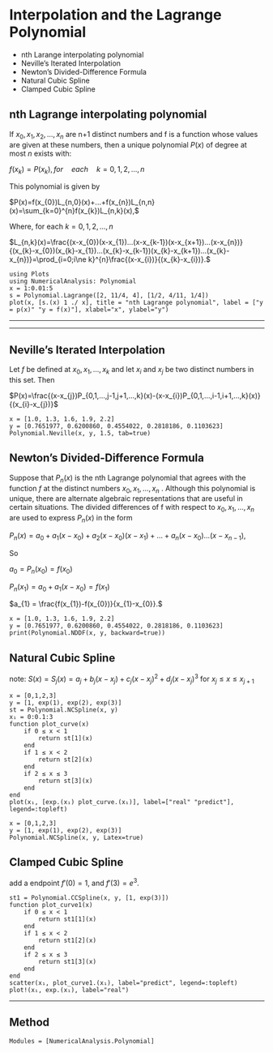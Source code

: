 # Interpolation and the Lagrange Polynomial

- nth Larange interpolating polynomial
- Neville’s Iterated Interpolation
- Newton’s Divided-Difference Formula
- Natural Cubic Spline
- Clamped Cubic Spline

##  nth Lagrange interpolating polynomial

If $x_{0},x_{1},x_{2},...,x_{n}$ are n+1 distinct numbers and f is a function whose values are given at these numbers, then a unique polynomial $P(x)$ of degree at most $n$ exists with:

$f(x_{k})=P(x_{k}), for \quad each \quad k=0,1,2,...,n$

This polynomial is given by

$P(x)=f(x_{0})L_{n,0}(x)+...+f(x_{n})L_{n,n}(x)=\sum_{k=0}^{n}f(x_{k})L_{n,k}(x),$

Where, for each $k=0,1,2,...,n$

$L_{n,k}(x)=\frac{(x-x_{0})(x-x_{1})...(x-x_{k-1})(x-x_{x+1})...(x-x_{n})}{(x_{k}-x_{0})(x_{k}-x_{1})...(x_{k}-x_{k-1})(x_{k}-x_{k+1})...(x_{k}-x_{n})}=\prod_{i=0;i\ne k}^{n}\frac{(x-x_{i})}{(x_{k}-x_{i})}.$

```@example 3
using Plots
using NumericalAnalysis: Polynomial
x = 1:0.01:5
s = Polynomial.Lagrange([2, 11/4, 4], [1/2, 4/11, 1/4])
plot(x, [s.(x) 1 ./ x], title = "nth Lagrange polynomial", label = ["y = p(x)" "y = f(x)"], xlabel="x", ylabel="y")
```
***
***
## Neville’s Iterated Interpolation
Let $f$ be defined at $x_{0},x_{1},...,x_{k}$ and let $x_{i}$ and $x_{j}$ be two distinct numbers in this set. Then

$P(x)=\frac{(x-x_{j})P_{0,1,...,j-1,j+1,...,k}(x)-(x-x_{i})P_{0,1,...,i-1,i+1,...,k}(x)}{(x_{i}-x_{j})}$

```@example 3
x = [1.0, 1.3, 1.6, 1.9, 2.2]
y = [0.7651977, 0.6200860, 0.4554022, 0.2818186, 0.1103623]
Polynomial.Neville(x, y, 1.5, tab=true)
```

## Newton’s Divided-Difference Formula
Suppose that $P_{n}(x)$ is the nth Lagrange polynomial that agrees with the function $f$ at the distinct numbers $x_0 , x_1 , . . . , x_n$ . Although this polynomial is unique, there are alternate algebraic representations that are useful in certain situations. The divided differences of f with respect to $x_0, x_1, . . . , x_n$ are used to express $P_n(x)$ in the form

$P_{n}(x)=a_{0}+a_{1}(x-x_{0})+a_{2}(x-x_{0})(x-x_{1})+...+a_{n}(x-x_{0})...(x-x_{n-1}),$

So

$a_{0}=P_{n}(x_{0})=f(x_{0})$

$P_{n}(x_{1})=a_{0}+a_{1}(x-x_{0})=f(x_{1})$

$a_{1} = \frac{f(x_{1})-f(x_{0})}{x_{1}-x_{0}}.$

```@example 3
x = [1.0, 1.3, 1.6, 1.9, 2.2]
y = [0.7651977, 0.6200860, 0.4554022, 0.2818186, 0.1103623]
print(Polynomial.NDDF(x, y, backward=true))
```

## Natural Cubic Spline
note: $S(x) = S_j(x) = a_j + b_j(x-x_j)+c_j(x-x_j)^2+d_j(x-x_j)^3$ for $x_j \leq x \leq x_{j+1}$

```@example 3
x = [0,1,2,3]
y = [1, exp(1), exp(2), exp(3)]
st = Polynomial.NCSpline(x, y)
x₁ = 0:0.1:3
function plot_curve(x)
    if 0 ≤ x < 1
        return st[1](x)
    end
    if 1 ≤ x < 2
        return st[2](x)
    end
    if 2 ≤ x ≤ 3
        return st[3](x)
    end
end
plot(x₁, [exp.(x₁) plot_curve.(x₁)], label=["real" "predict"], legend=:topleft)
```
```@example 3
x = [0,1,2,3]
y = [1, exp(1), exp(2), exp(3)]
Polynomial.NCSpline(x, y, Latex=true)
```

## Clamped Cubic Spline
 add a endpoint $f'(0) = 1$, and $f'(3) = e^3$.

```@example 3
st1 = Polynomial.CCSpline(x, y, [1, exp(3)])
function plot_curve1(x)
    if 0 ≤ x < 1
        return st1[1](x)
    end
    if 1 ≤ x < 2
        return st1[2](x)
    end
    if 2 ≤ x ≤ 3
        return st1[3](x)
    end
end
scatter(x₁, plot_curve1.(x₁), label="predict", legend=:topleft)
plot!(x₁, exp.(x₁), label="real")
```

****


## Method

```@autodocs
Modules = [NumericalAnalysis.Polynomial]
```
